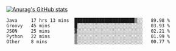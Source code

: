 [![Anurag's GitHub stats](https://github-readme-stats.vercel.app/api?username=sebasphere&count_private=true&theme=tokyonight)](https://github.com/anuraghazra/github-readme-stats)

<!--START_SECTION:waka-->
```text
Java     17 hrs 13 mins  ██████████████████████▒░░   89.98 % 
Groovy   45 mins         █░░░░░░░░░░░░░░░░░░░░░░░░   03.93 % 
JSON     25 mins         ▓░░░░░░░░░░░░░░░░░░░░░░░░   02.21 % 
Python   22 mins         ▒░░░░░░░░░░░░░░░░░░░░░░░░   01.99 % 
Other    8 mins          ▒░░░░░░░░░░░░░░░░░░░░░░░░   00.77 % 
```
<!--END_SECTION:waka-->
